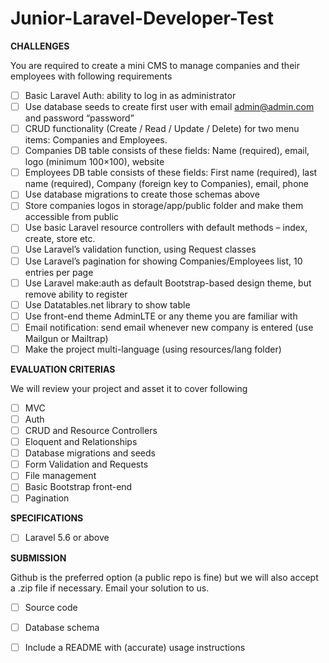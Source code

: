 # Junior-Laravel-Developer-Test

**CHALLENGES**

You are required to create a mini CMS to manage companies and their employees with following requirements
* [ ] Basic Laravel Auth: ability to log in as administrator
* [ ] Use database seeds to create first user with email admin@admin.com and password “password”
* [ ] CRUD functionality (Create / Read / Update / Delete) for two menu items: Companies and Employees.
* [ ] Companies DB table consists of these fields: Name (required), email, logo (minimum 100×100), website
* [ ] Employees DB table consists of these fields: First name (required), last name (required), Company (foreign key to Companies), email, phone
* [ ] Use database migrations to create those schemas above
* [ ] Store companies logos in storage/app/public folder and make them accessible from public
* [ ] Use basic Laravel resource controllers with default methods – index, create, store etc.
* [ ] Use Laravel’s validation function, using Request classes
* [ ] Use Laravel’s pagination for showing Companies/Employees list, 10 entries per page
* [ ] Use Laravel make:auth as default Bootstrap-based design theme, but remove ability to register
* [ ] Use Datatables.net library to show table
* [ ] Use front-end theme AdminLTE or any theme you are familiar with
* [ ] Email notification: send email whenever new company is entered (use Mailgun or Mailtrap)
* [ ] Make the project multi-language (using resources/lang folder)

**EVALUATION CRITERIAS**

We will review your project and asset it to cover following
* [ ] MVC
* [ ] Auth
* [ ] CRUD and Resource Controllers
* [ ] Eloquent and Relationships
* [ ] Database migrations and seeds
* [ ] Form Validation and Requests
* [ ] File management
* [ ] Basic Bootstrap front-end
* [ ] Pagination

**SPECIFICATIONS**

* [ ] Laravel 5.6 or above 

**SUBMISSION**

Github is the preferred option (a public repo is fine) but we will also accept a .zip file if necessary. Email your solution to us.
* [ ] Source code
* [ ] Database schema
* [ ] Include a README with (accurate) usage instructions


